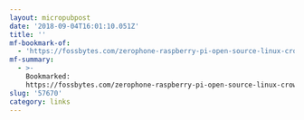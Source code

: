 ```yaml
---
layout: micropubpost
date: '2018-09-04T16:01:10.051Z'
title: ''
mf-bookmark-of:
  - 'https://fossbytes.com/zerophone-raspberry-pi-open-source-linux-crowdsupply/'
mf-summary:
  - >-
    Bookmarked:
    https://fossbytes.com/zerophone-raspberry-pi-open-source-linux-crowdsupply/
slug: '57670'
category: links
---
```

